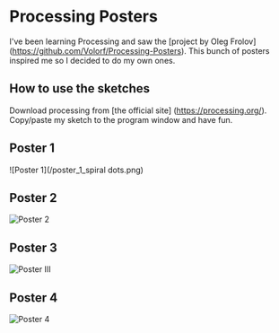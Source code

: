 # Processing Posters
I've been learning Processing and saw the [project by Oleg Frolov] (https://github.com/Volorf/Processing-Posters).  This bunch of posters inspired me so I decided to do my own ones.
## How to use the sketches
Download processing from [the official site] (https://processing.org/). Copy/paste my sketch to the program window and have fun.
## Poster 1
![Poster 1](/poster_1_spiral dots.png)
## Poster 2
![Poster 2](/poster_2_many_fractal_circles.png)
## Poster 3
![Poster III](/poster_3_noise_circles.png)
## Poster 4
![Poster 4](/poster_4_10_print_template.png)
